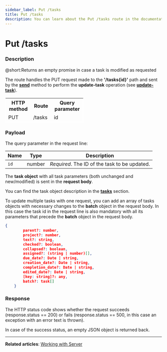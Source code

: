 ```yaml
---
sidebar_label: Put /tasks
title: Put /tasks
description: You can learn about the Put /tasks route in the documentation of the DHTMLX JavaScript To Do List library. Browse developer guides and API reference, try out code examples and live demos, and download a free 30-day evaluation version of DHTMLX To Do List.
---
```


# Put /tasks

### Description

@short:Returns an empty promise in case a task is modified as requested

The route handles the PUT request made to the **'/tasks{id}'** path and sent by the [**send**](api/rest_api/methods/send_method.md) method to perform the **update-task** operation (see [**update-task**](api/methods/updatetask_method.md)). 


<table style="border: 1px solid white; border-collapse: collapse; width:50%">
<thead style="border: 1px solid white; border-collapse: collapse;">
<th style="width:25%">HTTP method</th>
<th style="width:25%">Route</th>
<th style="width:25%">Query parameter</th>
</thead>
<tbody style="border: 1px solid white; border-collapse: collapse">
<tr>
<td>PUT</td>
<td>/tasks</td>
<td>id</td>
</tr>
</tbody>
</table>


### Payload

The query parameter in the request line:

| Name       | Type        | Description |
| ----------- | ----------- | ----------- |
| `id`       |  number   | *Required*. The ID of the task to be updated.|


The **task object** with all task parameters (both unchanged and new/modified) is sent in the **request body**.

You can find the task object description in the [**tasks**](api/configs/tasks_config.md) section.

To update multiple tasks with one request, you can add an array of tasks objects with necessary changes to the **batch** object in the request body. In this case the task id in the request line is also mandatory with all its parameters that precede the **batch** object in the request body.

~~~json {13}
{
        parent?: number,
        project?: number,
        text?: string,
        checked?: boolean,
        collapsed?: boolean,
        assigned?: (string | number)[],
        due_date?: Date | string,
        creation_date?: Date | string,
        completion_date?: Date | string,
        edited_date?: Date | string,
        [key: string]?: any,
        batch?: task[]
    }
~~~


### Response
  
The HTTP status code shows whether the request succeeds (response.status == 200) or fails (response.status == 500, in this case an exception with an error text is thrown).

In case of the success status, an empty JSON object is returned back. 

---

**Related articles**: [Working with Server](guides/working_with_server.md)